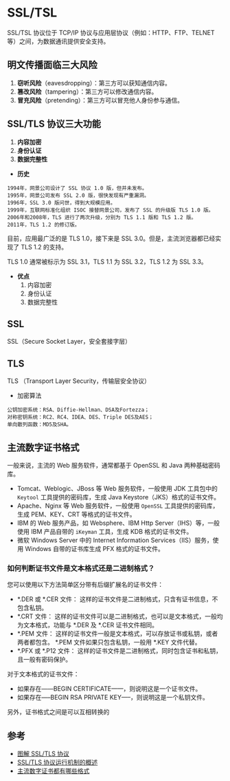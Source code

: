 # SSL/TSL

SSL/TSL 协议位于 TCP/IP 协议与应用层协议（例如：HTTP、FTP、TELNET 等）之间，为数据通讯提供安全支持。

## 明文传播面临三大风险

1. **窃听风险**（eavesdropping）：第三方可以获知通信内容。
2. **篡改风险**（tampering）：第三方可以修改通信内容。
3. **冒充风险**（pretending）：第三方可以冒充他人身份参与通信。

## SSL/TLS 协议三大功能

1. **内容加密**
2. **身份认证**
3. **数据完整性**

* **历史**

```plain
1994年，网景公司设计了 SSL 协议 1.0 版，但并未发布。
1995年，网景公司发布 SSL 2.0 版，很快发现有严重漏洞。
1996年，SSL 3.0 版问世，得到大规模应用。
1999年，互联网标准化组织 ISOC 接替网景公司，发布了 SSL 的升级版 TLS 1.0 版。
2006年和2008年，TLS 进行了两次升级，分别为 TLS 1.1 版和 TLS 1.2 版。
2011年，TLS 1.2 的修订版。
```

目前，应用最广泛的是 TLS 1.0，接下来是 SSL 3.0。但是，主流浏览器都已经实现了 TLS 1.2 的支持。

TLS 1.0 通常被标示为 SSL 3.1，TLS 1.1 为 SSL 3.2，TLS 1.2 为 SSL 3.3。

* **优点**
  1. 内容加密
  2. 身份认证
  3. 数据完整性

## SSL

SSL（Secure Socket Layer，安全套接字层）

## TLS

TLS （Transport Layer Security，传输层安全协议）

* 加密算法

```plain
公钥加密系统：RSA、Diffie-Hellman、DSA及Fortezza；
对称密钥系统：RC2、RC4、IDEA、DES、Triple DES及AES；
单向散列函数：MD5及SHA。
```

## 主流数字证书格式

一般来说，主流的 Web 服务软件，通常都基于 OpenSSL 和 Java 两种基础密码库。

* Tomcat、Weblogic、JBoss 等 Web 服务软件，一般使用 JDK 工具包中的 `Keytool` 工具提供的密码库，生成 Java Keystore（JKS）格式的证书文件。
* Apache、Nginx 等 Web 服务软件，一般使用 `OpenSSL` 工具提供的密码库，生成 PEM、KEY、CRT 等格式的证书文件。
* IBM 的 Web 服务产品，如 Websphere、IBM Http Server（IHS）等，一般使用 IBM 产品自带的 `iKeyman` 工具，生成 KDB 格式的证书文件。
* 微软 Windows Server 中的 Internet Information Services（IIS）服务，使用 Windows 自带的证书库生成 PFX 格式的证书文件。

### 如何判断证书文件是文本格式还是二进制格式？

您可以使用以下方法简单区分带有后缀扩展名的证书文件：

* *.DER 或 *.CER 文件： 这样的证书文件是二进制格式，只含有证书信息，不包含私钥。
* *.CRT 文件： 这样的证书文件可以是二进制格式，也可以是文本格式，一般均为文本格式，功能与 *.DER 及 *.CER 证书文件相同。
* *.PEM 文件： 这样的证书文件一般是文本格式，可以存放证书或私钥，或者两者都包含。 *.PEM 文件如果只包含私钥，一般用 *.KEY 文件代替。
* *.PFX 或 *.P12 文件： 这样的证书文件是二进制格式，同时包含证书和私钥，且一般有密码保护。

对于文本格式的证书文件：

* 如果存在——BEGIN CERTIFICATE——，则说明这是一个证书文件。
* 如果存在—–BEGIN RSA PRIVATE KEY—–，则说明这是一个私钥文件。

另外，证书格式之间是可以互相转换的

## 参考

* [图解 SSL/TLS 协议](http://www.ruanyifeng.com/blog/2014/09/illustration-ssl.html)
* [SSL/TLS 协议运行机制的概述](http://www.ruanyifeng.com/blog/2014/02/ssl_tls.html)
* [主流数字证书都有哪些格式](https://help.aliyun.com/knowledge_detail/42214.html)